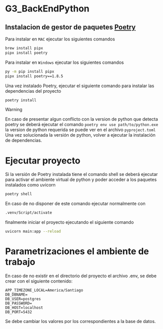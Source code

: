 # G3_BackEndPython

## Instalacion de gestor de paquetes [Poetry](https://python-poetry.org/)
Para instalar en `MAC` ejecutar los siguientes comandos
```sh
brew install pipx
pipx install poetry
```

Para instalar en `Windows` ejecutar los siguientes comandos
```sh
py -m pip install pipx
pipx install poetry==1.8.5
```

Una vez instalado Poetry, ejecutar el siguiente comando para instalar las dependencias del proyecto
```sh
poetry install
```

> [!WARNING]
> En caso de presentar algun conflicto con la version de python que detecta poetry se deberá ejecutar el comando `poetry env use path/to/python.exe` la version de python requerida se puede ver en el archivo `pyproject.toml`
> Una vez solucionada la versión de python, volver a ejecutar la instalación de dependencias.

# Ejecutar proyecto
Si la versión de Poetry instalada tiene el comando shell se deberá ejecutar para activar el ambiente virtual de python y poder acceder a los paquetes instalados como uvicorn
```sh
poetry shell
```
En caso de no disponer de este comando ejecutar normalmente con 
 ```sh
.venv/Script/activate 
```

finalmente iniciar el proyecto ejecutando el siguiente comando
```sh
uvicorn main:app --reload
```

# Parametrizaciones el ambiente de trabajo
En caso de no existir en el directorio del proyecto el archivo .env, se debe crear con el siguiente contenido:
```
APP_TIMEZONE_LOCAL=America/Santiago
DB_DBNAME=
DB_USER=postgres
DB_PASSWORD=
DB_HOST=localhost
DB_PORT=5432
```
Se debe cambiar los valores por los correspondientes a la base de datos.